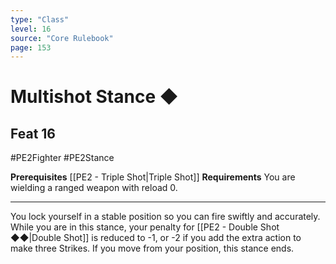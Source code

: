 ```yaml
---
type: "Class"
level: 16
source: "Core Rulebook"
page: 153
---
```

# Multishot Stance ◆
## Feat 16
#PE2Fighter #PE2Stance 

**Prerequisites** [[PE2 - Triple Shot|Triple Shot]]
**Requirements** You are wielding a ranged weapon with reload 0.

---
You lock yourself in a stable position so you can fire swiftly and accurately. While you are in this stance, your penalty for [[PE2 - Double Shot ◆◆|Double Shot]] is reduced to -1, or -2 if you add the extra action to make three Strikes. If you move from your position, this stance ends.